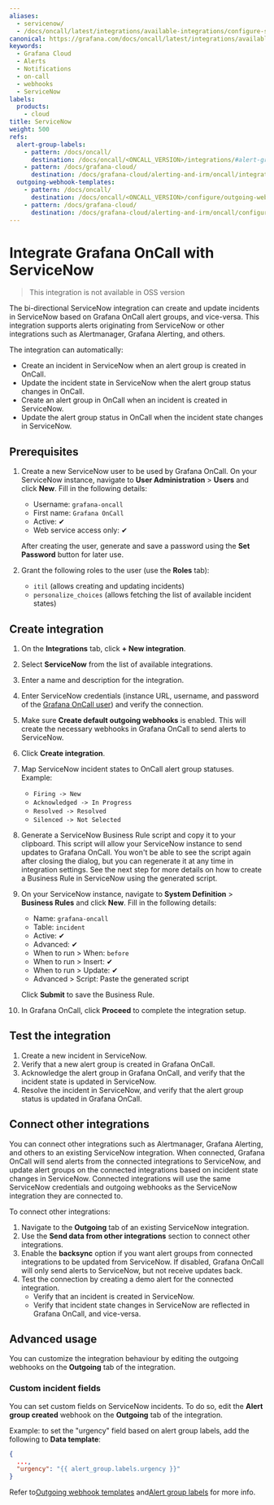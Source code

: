 ```yaml
---
aliases:
  - servicenow/
  - /docs/oncall/latest/integrations/available-integrations/configure-servicenow/
canonical: https://grafana.com/docs/oncall/latest/integrations/available-integrations/configure-servicenow/
keywords:
  - Grafana Cloud
  - Alerts
  - Notifications
  - on-call
  - webhooks
  - ServiceNow
labels:
  products:
    - cloud
title: ServiceNow
weight: 500
refs:
  alert-group-labels:
    - pattern: /docs/oncall/
      destination: /docs/oncall/<ONCALL_VERSION>/integrations/#alert-group-labels
    - pattern: /docs/grafana-cloud/
      destination: /docs/grafana-cloud/alerting-and-irm/oncall/integrations/#alert-group-labels
  outgoing-webhook-templates:
    - pattern: /docs/oncall/
      destination: /docs/oncall/<ONCALL_VERSION>/configure/outgoing-webhooks/#outgoing-webhook-templates
    - pattern: /docs/grafana-cloud/
      destination: /docs/grafana-cloud/alerting-and-irm/oncall/configure/outgoing-webhooks/#outgoing-webhook-templates
---
```


# Integrate Grafana OnCall with ServiceNow

> This integration is not available in OSS version

The bi-directional ServiceNow integration can create and update incidents in ServiceNow based on Grafana OnCall alert
groups, and vice-versa. This integration supports alerts originating from ServiceNow or other integrations such as
Alertmanager, Grafana Alerting, and others.

The integration can automatically:

* Create an incident in ServiceNow when an alert group is created in OnCall.
* Update the incident state in ServiceNow when the alert group status changes in OnCall.
* Create an alert group in OnCall when an incident is created in ServiceNow.
* Update the alert group status in OnCall when the incident state changes in ServiceNow.

## Prerequisites

1. Create a new ServiceNow user to be used by Grafana OnCall. On your ServiceNow instance,
navigate to **User Administration** > **Users** and click **New**. Fill in the following details:
   * Username: `grafana-oncall`
   * First name: `Grafana OnCall`
   * Active: ✔
   * Web service access only: ✔

   After creating the user, generate and save a password using the **Set Password** button for later use.
2. Grant the following roles to the user (use the **Roles** tab):
   * `itil` (allows creating and updating incidents)
   * `personalize_choices` (allows fetching the list of available incident states)

## Create integration

1. On the **Integrations** tab, click **+ New integration**.
2. Select **ServiceNow** from the list of available integrations.
3. Enter a name and description for the integration.
4. Enter ServiceNow credentials (instance URL, username, and password of the [Grafana OnCall user](#prerequisites)) and verify the connection.
5. Make sure **Create default outgoing webhooks** is enabled. This will create the necessary webhooks in Grafana OnCall
to send alerts to ServiceNow.
6. Click **Create integration**.
7. Map ServiceNow incident states to OnCall alert group statuses. Example:
     * `Firing -> New`
     * `Acknowledged -> In Progress`
     * `Resolved -> Resolved`
     * `Silenced -> Not Selected`
8. Generate a ServiceNow Business Rule script and copy it to your clipboard. This script will allow your ServiceNow
instance to send updates to Grafana OnCall. You won't be able to see the script again after closing the
dialog, but you can regenerate it at any time in integration settings. See the next step for more details on how to
create a Business Rule in ServiceNow using the generated script.
9. On your ServiceNow instance, navigate to **System Definition** > **Business Rules** and click **New**.
Fill in the following details:
   * Name: `grafana-oncall`
   * Table: `incident`
   * Active: ✔
   * Advanced: ✔
   * When to run > When: `before`
   * When to run > Insert: ✔
   * When to run > Update: ✔
   * Advanced > Script: Paste the generated script

    Click **Submit** to save the Business Rule.
10. In Grafana OnCall, click **Proceed** to complete the integration setup.

## Test the integration

1. Create a new incident in ServiceNow.
2. Verify that a new alert group is created in Grafana OnCall.
3. Acknowledge the alert group in Grafana OnCall, and verify that the incident state is updated in ServiceNow.
4. Resolve the incident in ServiceNow, and verify that the alert group status is updated in Grafana OnCall.

## Connect other integrations

You can connect other integrations such as Alertmanager, Grafana Alerting, and others to an existing ServiceNow
integration. When connected, Grafana OnCall will send alerts from the connected integrations to ServiceNow, and update
alert groups on the connected integrations based on incident state changes in ServiceNow. Connected integrations will
use the same ServiceNow credentials and outgoing webhooks as the ServiceNow integration they are connected to.

To connect other integrations:

1. Navigate to the **Outgoing** tab of an existing ServiceNow integration.
2. Use the **Send data from other integrations** section to connect other integrations.
3. Enable the **backsync** option if you want alert groups from connected integrations to be updated from ServiceNow.
   If disabled, Grafana OnCall will only send alerts to ServiceNow, but not receive updates back.
4. Test the connection by creating a demo alert for the connected integration.
   * Verify that an incident is created in ServiceNow.
   * Verify that incident state changes in ServiceNow are reflected in Grafana OnCall, and vice-versa.

## Advanced usage

You can customize the integration behaviour by editing the outgoing webhooks on the **Outgoing** tab of the integration.

### Custom incident fields

You can set custom fields on ServiceNow incidents. To do so, edit the **Alert group created** webhook on
the **Outgoing** tab of the integration.

Example: to set the "urgency" field based on alert group labels, add the following to **Data template**:

 ```json
 {
   ...,
   "urgency": "{{ alert_group.labels.urgency }}"
 }
 ```

   Refer to[Outgoing webhook templates](ref:outgoing-webhook-templates) and[Alert group labels](ref:alert-group-labels) for more info.

